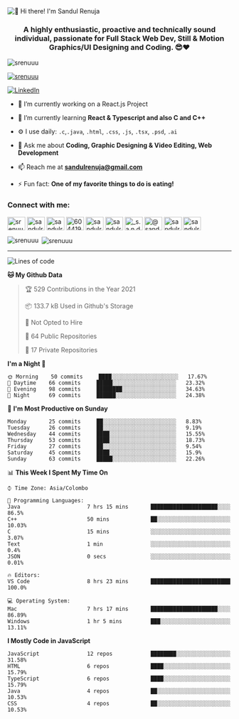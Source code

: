<img src="https://user-images.githubusercontent.com/49369577/97047278-562d0200-1596-11eb-8a4f-656b2acf2b6a.gif" alt="👋 Hi there! I'm Sandul Renuja" title="👋 Hi there! I'm Sandul Renuja"/>
<h3 align="center">A highly enthusiastic, proactive and technically sound individual, passionate for Full Stack Web Dev, Still & Motion Graphics/UI Designing and Coding. 😎❤</h3>

<p align="left"> <img src="https://komarev.com/ghpvc/?username=srenuuu&label=Profile%20views&color=43cc11&style=flat" alt="srenuuu" /> </p>

<p align="left"> <a href="https://github.com/ryo-ma/github-profile-trophy"><img src="https://github-profile-trophy.vercel.app/?username=srenuuu&title=Commit,PullRequest,Repository" alt="srenuuu" /></a> </p>

<p align="left">
   <a href="https://linkedin.com/in/sandulr/" target="_blank">
      <img src="https://img.shields.io/badge/-Sandul Renuja-blue?style=for-the-badge&logo=Linkedin" alt="LinkedIn">
   </a>
</p>

- 🔭 I’m currently working on a React.js Project
- 🌱 I’m currently learning **React & Typescript and also C and C++**
- ⚙️ I use daily: `.c`,`.java`, `.html`, `.css`, `.js`, `.tsx`, `.psd`, `.ai`
- 💬 Ask me about **Coding, Graphic Designing & Video Editing, Web Development**
- 📫 Reach me at **sandulrenuja@gmail.com**

- ⚡ Fun fact: **One of my favorite things to do is eating!**

<h3 align="left">Connect with me:</h3>
<p align="left">
<a href="https://dev.to/srenuuu" target="blank"><img align="center" src="https://cdn.jsdelivr.net/npm/simple-icons@3.0.1/icons/dev-dot-to.svg" alt="srenuuu" height="30" width="40" /></a>
<a href="https://twitter.com/sandulr" target="blank"><img align="center" src="https://cdn.jsdelivr.net/npm/simple-icons@3.0.1/icons/twitter.svg" alt="sandulr" height="30" width="40" /></a>
<a href="https://linkedin.com/in/sandulr" target="blank"><img align="center" src="https://cdn.jsdelivr.net/npm/simple-icons@3.0.1/icons/linkedin.svg" alt="sandulr" height="30" width="40" /></a>
<a href="https://stackoverflow.com/users/6044198" target="blank"><img align="center" src="https://cdn.jsdelivr.net/npm/simple-icons@3.0.1/icons/stackoverflow.svg" alt="6044198" height="30" width="40" /></a>
<a href="https://kaggle.com/sandulrenuja" target="blank"><img align="center" src="https://cdn.jsdelivr.net/npm/simple-icons@3.0.1/icons/kaggle.svg" alt="sandulrenuja" height="30" width="40" /></a>
<a href="https://fb.com/sandulrenuja" target="blank"><img align="center" src="https://cdn.jsdelivr.net/npm/simple-icons@3.0.1/icons/facebook.svg" alt="sandulrenuja" height="30" width="40" /></a>
<a href="https://instagram.com/_s.a.n.d.u.l_" target="blank"><img align="center" src="https://cdn.jsdelivr.net/npm/simple-icons@3.0.1/icons/instagram.svg" alt="_s.a.n.d.u.l_" height="30" width="40" /></a>
<a href="https://medium.com/@sandulrenuja" target="blank"><img align="center" src="https://cdn.jsdelivr.net/npm/simple-icons@3.0.1/icons/medium.svg" alt="@sandulrenuja" height="30" width="40" /></a>
<a href="https://www.codechef.com/users/sandulr" target="blank"><img align="center" src="https://cdn.jsdelivr.net/npm/simple-icons@3.1.0/icons/codechef.svg" alt="sandulr" height="30" width="40" /></a>
<a href="https://www.hackerrank.com/sandulrenuja" target="blank"><img align="center" src="https://cdn.jsdelivr.net/npm/simple-icons@3.0.1/icons/hackerrank.svg" alt="sandulrenuja" height="30" width="40" /></a>
</p>


<p><img align="left" src="https://github-readme-stats.vercel.app/api/top-langs?username=srenuuu&show_icons=true&locale=en&layout=compact" alt="srenuuu" /></p>

<p>&nbsp;<img align="center" src="https://github-readme-stats.vercel.app/api?username=srenuuu&show_icons=true&locale=en" alt="srenuuu" /></p>

<hr>

<!--START_SECTION:waka-->
![Lines of code](https://img.shields.io/badge/From%20Hello%20World%20I%27ve%20Written-2.7%20million%20lines%20of%20code-blue)

**🐱 My Github Data** 

> 🏆 529 Contributions in the Year 2021
 > 
> 📦 133.7 kB Used in Github's Storage 
 > 
> 🚫 Not Opted to Hire
 > 
> 📜 64 Public Repositories
 > 
> 🔑 17 Private Repositories 

**I'm a Night 🦉** 

```text
🌞 Morning    50 commits     ████░░░░░░░░░░░░░░░░░░░░░   17.67% 
🌆 Daytime    66 commits     █████░░░░░░░░░░░░░░░░░░░░   23.32% 
🌃 Evening    98 commits     ████████░░░░░░░░░░░░░░░░░   34.63% 
🌙 Night      69 commits     ██████░░░░░░░░░░░░░░░░░░░   24.38%

```
📅 **I'm Most Productive on Sunday** 

```text
Monday       25 commits     ██░░░░░░░░░░░░░░░░░░░░░░░   8.83% 
Tuesday      26 commits     ██░░░░░░░░░░░░░░░░░░░░░░░   9.19% 
Wednesday    44 commits     ████░░░░░░░░░░░░░░░░░░░░░   15.55% 
Thursday     53 commits     ████░░░░░░░░░░░░░░░░░░░░░   18.73% 
Friday       27 commits     ██░░░░░░░░░░░░░░░░░░░░░░░   9.54% 
Saturday     45 commits     ████░░░░░░░░░░░░░░░░░░░░░   15.9% 
Sunday       63 commits     █████░░░░░░░░░░░░░░░░░░░░   22.26%

```


📊 **This Week I Spent My Time On** 

```text
⌚︎ Time Zone: Asia/Colombo

💬 Programming Languages: 
Java                     7 hrs 15 mins       █████████████████████░░░░   86.5% 
C++                      50 mins             ██░░░░░░░░░░░░░░░░░░░░░░░   10.03% 
C                        15 mins             ░░░░░░░░░░░░░░░░░░░░░░░░░   3.07% 
Text                     1 min               ░░░░░░░░░░░░░░░░░░░░░░░░░   0.4% 
JSON                     0 secs              ░░░░░░░░░░░░░░░░░░░░░░░░░   0.01%

🔥 Editors: 
VS Code                  8 hrs 23 mins       █████████████████████████   100.0%

💻 Operating System: 
Mac                      7 hrs 17 mins       █████████████████████░░░░   86.89% 
Windows                  1 hr 5 mins         ███░░░░░░░░░░░░░░░░░░░░░░   13.11%

```

**I Mostly Code in JavaScript** 

```text
JavaScript               12 repos            ████████░░░░░░░░░░░░░░░░░   31.58% 
HTML                     6 repos             ████░░░░░░░░░░░░░░░░░░░░░   15.79% 
TypeScript               6 repos             ████░░░░░░░░░░░░░░░░░░░░░   15.79% 
Java                     4 repos             ██░░░░░░░░░░░░░░░░░░░░░░░   10.53% 
CSS                      4 repos             ██░░░░░░░░░░░░░░░░░░░░░░░   10.53%

```



<!--END_SECTION:waka-->
